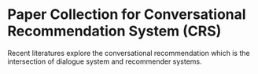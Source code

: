 # Paper Collection for Conversational Recommendation System (CRS)
Recent literatures explore the conversational recommendation which is the intersection of dialogue system and recommender systems.


